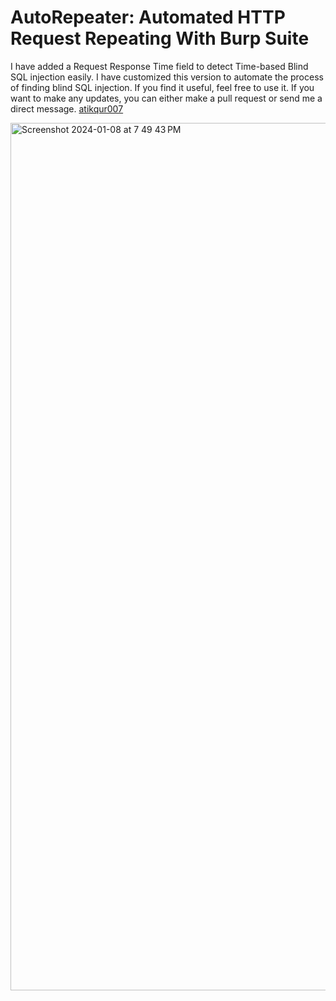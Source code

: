 # AutoRepeater: Automated HTTP Request Repeating With Burp Suite

I have added a Request Response Time field to detect Time-based Blind SQL injection easily. I have customized this version to automate the process of finding blind SQL injection. If you find it useful, feel free to use it. If you want to make any updates, you can either make a pull request or send me a direct message. [atikqur007](https://twitter.com/atikqur007)

<img width="1388" alt="Screenshot 2024-01-08 at 7 49 43 PM" src="https://github.com/atikrahman1/auto-repeater/assets/25384315/190b7db6-364e-42c0-8a84-a51b45684d70">
